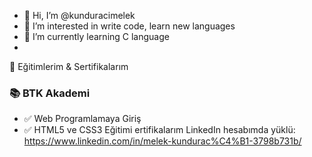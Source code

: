- 👋 Hi, I’m @kunduracimelek
- 👀 I’m interested in write code, learn new languages
- 🌱 I’m currently learning C language
- 
🚀 Eğitimlerim & Sertifikalarım

### 📚 BTK Akademi

- ✅ Web Programlamaya Giriş
- ✅ HTML5 ve CSS3 Eğitimi
  ertifikalarım LinkedIn hesabımda yüklü: https://www.linkedin.com/in/melek-kundurac%C4%B1-3798b731b/
<!---
kunduracimelek/kunduracimelek is a ✨ special ✨ repository because its `README.md` (this file) appears on your GitHub profile.
You can click the Preview link to take a look at your changes.
--->
